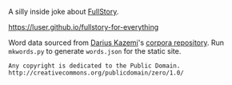 A silly inside joke about [FullStory](https://www.fullstory.com).

https://luser.github.io/fullstory-for-everything

Word data sourced from [Darius Kazemi](http://tinysubversions.com/)'s [corpora repository](https://github.com/dariusk/corpora). Run `mkwords.py` to generate `words.json` for the static site.


```
Any copyright is dedicated to the Public Domain.
http://creativecommons.org/publicdomain/zero/1.0/
```

